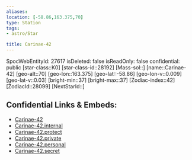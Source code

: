 ```yaml
---
aliases: 
location: [-58.86,163.375,70]
type: Station
tags:
- astro/Star

title: Carinae-42
---
```

SpocWebEntityId: 27617
isDeleted: false
isReadOnly: false
confidential: public
[star-class::K0]
[star-class-id::28192]
[Mass-sol::]
[name::Carinae-42]
[geo-alt::70]
[geo-lon::163.375]
[geo-lat::-58.86]
[geo-lon-v::0.009]
[geo-lat-v::0.03]
[bright-min::37]
[bright-max::37]
[Zodiac-index::42]
[ZodiacId::28099]
[NextStarId::]



## Confidential Links & Embeds: 
- [Carinae-42](../../../_public/astro/Star/Carinae-42.md) 
- [Carinae-42.internal](../../../_internal/astro/Star/Carinae-42.internal.md) 
- [Carinae-42.protect](../../../_protect/astro/Star/Carinae-42.protect.md) 
- [Carinae-42.private](../../../_private/astro/Star/Carinae-42.private.md) 
- [Carinae-42.personal](../../../_personal/astro/Star/Carinae-42.personal.md) 
- [Carinae-42.secret](../../../_secret/astro/Star/Carinae-42.secret.md)

